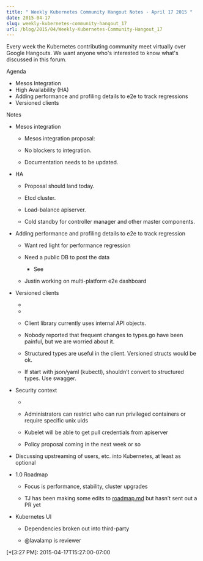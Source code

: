 ```yaml
---
title: " Weekly Kubernetes Community Hangout Notes - April 17 2015 "
date: 2015-04-17
slug: weekly-kubernetes-community-hangout_17
url: /blog/2015/04/Weekly-Kubernetes-Community-Hangout_17
---
```

Every week the Kubernetes contributing community meet virtually over Google Hangouts. We want anyone who's interested to know what's discussed in this forum.  

Agenda  

* Mesos Integration
* High Availability (HA)
* Adding performance and profiling details to e2e to track regressions
* Versioned clients

Notes  


* Mesos integration

    * Mesos integration proposal:

    * No blockers to integration.

    * Documentation needs to be updated.
* HA

    * Proposal should land today.

    * Etcd cluster.

    * Load-balance apiserver.

    * Cold standby for controller manager and other master components.
* Adding performance and profiling details to e2e to track regression

    * Want red light for performance regression

    * Need a public DB to post the data

        * See

    * Justin working on multi-platform e2e dashboard
* Versioned clients

    *

    *

    * Client library currently uses internal API objects.

    * Nobody reported that frequent changes to types.go have been painful, but we are worried about it.

    * Structured types are useful in the client. Versioned structs would be ok.

    * If start with json/yaml (kubectl), shouldn’t convert to structured types. Use swagger.
* Security context

    *

    * Administrators can restrict who can run privileged containers or require specific unix uids

    * Kubelet will be able to get pull credentials from apiserver

    * Policy proposal coming in the next week or so
* Discussing upstreaming of users, etc. into Kubernetes, at least as optional
* 1.0 Roadmap

    * Focus is performance, stability, cluster upgrades

    * TJ has been making some edits to [roadmap.md][4] but hasn’t sent out a PR yet
* Kubernetes UI

    * Dependencies broken out into third-party

    * @lavalamp is reviewer


[1]: http://kubernetes.io/images/nav_logo.svg
[2]: http://kubernetes.io/docs/
[3]: http://blog.kubernetes.io/
[4]: https://github.com/GoogleCloudPlatform/kubernetes/blob/master/docs/roadmap.md
[5]: http://blog.kubernetes.io/2015/04/weekly-kubernetes-community-hangout_17.html "permanent link"
[6]: https://resources.blogblog.com/img/icon18_edit_allbkg.gif
[7]: https://www.blogger.com/post-edit.g?blogID=112706738355446097&postID=630924463010638300&from=pencil "Edit Post"
[8]: https://www.blogger.com/share-post.g?blogID=112706738355446097&postID=630924463010638300&target=email "Email This"
[9]: https://www.blogger.com/share-post.g?blogID=112706738355446097&postID=630924463010638300&target=blog "BlogThis!"
[10]: https://www.blogger.com/share-post.g?blogID=112706738355446097&postID=630924463010638300&target=twitter "Share to Twitter"
[11]: https://www.blogger.com/share-post.g?blogID=112706738355446097&postID=630924463010638300&target=facebook "Share to Facebook"
[12]: https://www.blogger.com/share-post.g?blogID=112706738355446097&postID=630924463010638300&target=pinterest "Share to Pinterest"
[13]: http://blog.kubernetes.io/search/label/community%20meetings
[14]: http://blog.kubernetes.io/search/label/containers
[15]: http://blog.kubernetes.io/search/label/docker
[16]: http://blog.kubernetes.io/search/label/k8s
[17]: http://blog.kubernetes.io/search/label/kubernetes
[18]: http://blog.kubernetes.io/search/label/open%20source
[19]: http://blog.kubernetes.io/2015/04/kubernetes-and-mesosphere-dcos.html "Newer Post"
[20]: http://blog.kubernetes.io/2015/04/introducing-kubernetes-v1beta3.html "Older Post"
[21]: http://blog.kubernetes.io/feeds/630924463010638300/comments/default
[22]: https://img2.blogblog.com/img/widgets/arrow_dropdown.gif
[23]: https://img1.blogblog.com/img/icon_feed12.png
[24]: https://img1.blogblog.com/img/widgets/subscribe-netvibes.png
[25]: https://www.netvibes.com/subscribe.php?url=http%3A%2F%2Fblog.kubernetes.io%2Ffeeds%2Fposts%2Fdefault
[26]: https://img1.blogblog.com/img/widgets/subscribe-yahoo.png
[27]: https://add.my.yahoo.com/content?url=http%3A%2F%2Fblog.kubernetes.io%2Ffeeds%2Fposts%2Fdefault
[28]: http://blog.kubernetes.io/feeds/posts/default
[29]: https://www.netvibes.com/subscribe.php?url=http%3A%2F%2Fblog.kubernetes.io%2Ffeeds%2F630924463010638300%2Fcomments%2Fdefault
[30]: https://add.my.yahoo.com/content?url=http%3A%2F%2Fblog.kubernetes.io%2Ffeeds%2F630924463010638300%2Fcomments%2Fdefault
[31]: https://resources.blogblog.com/img/icon18_wrench_allbkg.png
[32]: //www.blogger.com/rearrange?blogID=112706738355446097&widgetType=Subscribe&widgetId=Subscribe1&action=editWidget§ionId=sidebar-right-1 "Edit"
[33]: https://twitter.com/kubernetesio
[34]: https://github.com/kubernetes/kubernetes
[35]: http://slack.k8s.io/
[36]: http://stackoverflow.com/questions/tagged/kubernetes
[37]: http://get.k8s.io/
[38]: //www.blogger.com/rearrange?blogID=112706738355446097&widgetType=HTML&widgetId=HTML2&action=editWidget§ionId=sidebar-right-1 "Edit"
[39]: javascript:void(0)
[40]: http://blog.kubernetes.io/2018/
[41]: http://blog.kubernetes.io/2018/01/
[42]: http://blog.kubernetes.io/2017/
[43]: http://blog.kubernetes.io/2017/12/
[44]: http://blog.kubernetes.io/2017/11/
[45]: http://blog.kubernetes.io/2017/10/
[46]: http://blog.kubernetes.io/2017/09/
[47]: http://blog.kubernetes.io/2017/08/
[48]: http://blog.kubernetes.io/2017/07/
[49]: http://blog.kubernetes.io/2017/06/
[50]: http://blog.kubernetes.io/2017/05/
[51]: http://blog.kubernetes.io/2017/04/
[52]: http://blog.kubernetes.io/2017/03/
[53]: http://blog.kubernetes.io/2017/02/
[54]: http://blog.kubernetes.io/2017/01/
[55]: http://blog.kubernetes.io/2016/
[56]: http://blog.kubernetes.io/2016/12/
[57]: http://blog.kubernetes.io/2016/11/
[58]: http://blog.kubernetes.io/2016/10/
[59]: http://blog.kubernetes.io/2016/09/
[60]: http://blog.kubernetes.io/2016/08/
[61]: http://blog.kubernetes.io/2016/07/
[62]: http://blog.kubernetes.io/2016/06/
[63]: http://blog.kubernetes.io/2016/05/
[64]: http://blog.kubernetes.io/2016/04/
[65]: http://blog.kubernetes.io/2016/03/
[66]: http://blog.kubernetes.io/2016/02/
[67]: http://blog.kubernetes.io/2016/01/
[68]: http://blog.kubernetes.io/2015/
[69]: http://blog.kubernetes.io/2015/12/
[70]: http://blog.kubernetes.io/2015/11/
[71]: http://blog.kubernetes.io/2015/10/
[72]: http://blog.kubernetes.io/2015/09/
[73]: http://blog.kubernetes.io/2015/08/
[74]: http://blog.kubernetes.io/2015/07/
[75]: http://blog.kubernetes.io/2015/06/
[76]: http://blog.kubernetes.io/2015/05/
[77]: http://blog.kubernetes.io/2015/04/
[78]: http://blog.kubernetes.io/2015/04/weekly-kubernetes-community-hangout_29.html
[79]: http://blog.kubernetes.io/2015/04/borg-predecessor-to-kubernetes.html
[80]: http://blog.kubernetes.io/2015/04/kubernetes-and-mesosphere-dcos.html
[81]: http://blog.kubernetes.io/2015/04/weekly-kubernetes-community-hangout_17.html
[82]: http://blog.kubernetes.io/2015/04/introducing-kubernetes-v1beta3.html
[83]: http://blog.kubernetes.io/2015/04/kubernetes-release-0150.html
[84]: http://blog.kubernetes.io/2015/04/weekly-kubernetes-community-hangout_11.html
[85]: http://blog.kubernetes.io/2015/04/faster-than-speeding-latte.html
[86]: http://blog.kubernetes.io/2015/04/weekly-kubernetes-community-hangout.html
[87]: http://blog.kubernetes.io/2015/03/
[88]: //www.blogger.com/rearrange?blogID=112706738355446097&widgetType=BlogArchive&widgetId=BlogArchive1&action=editWidget§ionId=sidebar-right-1 "Edit"
[89]: //www.blogger.com/rearrange?blogID=112706738355446097&widgetType=HTML&widgetId=HTML1&action=editWidget§ionId=sidebar-right-1 "Edit"
[90]: https://www.blogger.com
[91]: //www.blogger.com/rearrange?blogID=112706738355446097&widgetType=Attribution&widgetId=Attribution1&action=editWidget§ionId=footer-3 "Edit"

  [*[3:27 PM]: 2015-04-17T15:27:00-07:00
